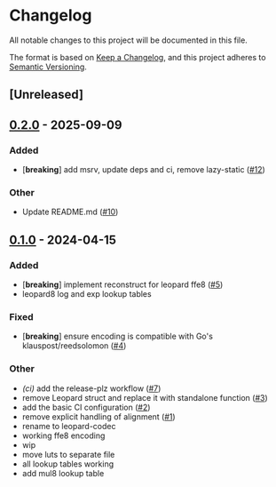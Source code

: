 # Changelog

All notable changes to this project will be documented in this file.

The format is based on [Keep a Changelog](https://keepachangelog.com/en/1.0.0/),
and this project adheres to [Semantic Versioning](https://semver.org/spec/v2.0.0.html).

## [Unreleased]

## [0.2.0](https://github.com/eigerco/leopard-codec/compare/leopard-codec-v0.1.0...leopard-codec-v0.2.0) - 2025-09-09

### Added

- [**breaking**] add msrv, update deps and ci, remove lazy-static ([#12](https://github.com/eigerco/leopard-codec/pull/12))

### Other

- Update README.md ([#10](https://github.com/eigerco/leopard-codec/pull/10))

## [0.1.0](https://github.com/eigerco/leopard-codec/releases/tag/leopard-codec-v0.1.0) - 2024-04-15

### Added
- [**breaking**] implement reconstruct for leopard ffe8 ([#5](https://github.com/eigerco/leopard-codec/pull/5))
- leopard8 log and exp lookup tables

### Fixed
- [**breaking**] ensure encoding is compatible with Go's klauspost/reedsolomon ([#4](https://github.com/eigerco/leopard-codec/pull/4))

### Other
- *(ci)* add the release-plz workflow ([#7](https://github.com/eigerco/leopard-codec/pull/7))
- remove Leopard struct and replace it with standalone function ([#3](https://github.com/eigerco/leopard-codec/pull/3))
- add the basic CI configuration ([#2](https://github.com/eigerco/leopard-codec/pull/2))
- remove explicit handling of alignment ([#1](https://github.com/eigerco/leopard-codec/pull/1))
- rename to leopard-codec
- working ffe8 encoding
- wip
- move luts to separate file
- all lookup tables working
- add mul8 lookup table
